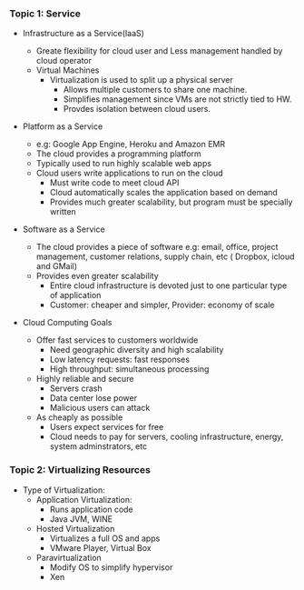 
### Topic 1: Service

* Infrastructure as a Service(IaaS)
  * Greate flexibility for cloud user and Less management handled by cloud operator
  * Virtual Machines
    * Virtualization is used to split up a physical server
      * Allows multiple customers to share one machine.
      * Simplifies management since VMs are not strictly tied to HW.
      * Provdes isolation between cloud users.
      
* Platform as a Service
  * e.g: Google App Engine, Heroku and Amazon EMR
  * The cloud provides a programming platform
  * Typically used to run highly scalable web apps
  * Cloud users write applications to run on the cloud 
    * Must write code to meet cloud API 
    * Cloud automatically scales the application based on demand 
    * Provides much greater scalability, but program must be specially written

* Software as a Service
  * The cloud provides a piece of software
    e.g: email, office, project management, customer relations, supply chain, etc ( Dropbox, icloud and GMail)
  * Provides even greater scalability
    * Entire cloud infrastructure is devoted just to one particular type of application 
    * Customer: cheaper and simpler, Provider: economy of scale

* Cloud Computing Goals
  * Offer fast services to customers worldwide
    * Need geographic diversity and high scalability
    * Low latency requests: fast responses
    * High throughput: simultaneous processing
  * Highly reliable and secure
    * Servers crash
    * Data center lose power
    * Malicious users can attack
  * As cheaply as possible
    * Users expect services for free
    * Cloud needs to pay for servers, cooling infrastructure, energy, system adminstrators, etc

### Topic 2: Virtualizing Resources

* Type of Virtualization:
  * Application Virtualization:
    * Runs application code
    * Java JVM, WINE
  * Hosted Virtualization
    * Virtualizes a full OS and apps
    * VMware Player, Virtual Box
  * Paravirtualization
    * Modify OS to simplify hypervisor
    * Xen
    
